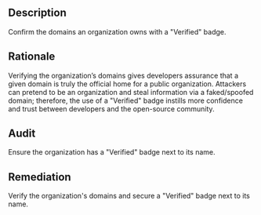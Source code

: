 ## Description

Confirm the domains an organization owns with a "Verified" badge.

## Rationale

Verifying the organization’s domains gives developers assurance that a given domain is truly the official home for a public organization. Attackers can pretend to be an organization and steal information via a faked/spoofed domain; therefore, the use of a "Verified" badge instills more confidence and trust between developers and the open-source community.

## Audit

Ensure the organization has a "Verified" badge next to its name.

## Remediation

Verify the organization's domains and secure a "Verified" badge next to its name.
